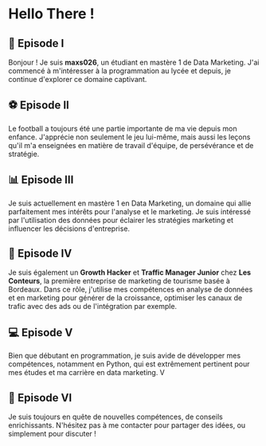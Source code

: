 # Hello There ! 

## 👋 Episode I
Bonjour ! Je suis **maxs026**, un étudiant en mastère 1 de Data Marketing. J'ai commencé à m'intéresser à la programmation au lycée et depuis, je continue d'explorer ce domaine captivant.

## ⚽ Episode II
Le football a toujours été une partie importante de ma vie depuis mon enfance. J'apprécie non seulement le jeu lui-même, mais aussi les leçons qu'il m'a enseignées en matière de travail d'équipe, de persévérance et de stratégie.

## 📊 Episode III
Je suis actuellement en mastère 1 en Data Marketing, un domaine qui allie parfaitement mes intérêts pour l'analyse et le marketing. Je suis intéressé par l'utilisation des données pour éclairer les stratégies marketing et influencer les décisions d'entreprise.

## 💼 Episode IV
Je suis également un **Growth Hacker** et **Traffic Manager Junior** chez **Les Conteurs**, la première entreprise de marketing de tourisme basée à Bordeaux. Dans ce rôle, j'utilise mes compétences en analyse de données et en marketing pour générer de la croissance, optimiser les canaux de trafic avec des ads ou de l'intégration par exemple.

## 💻 Episode V
Bien que débutant en programmation, je suis avide de développer mes compétences, notamment en Python, qui est extrêmement pertinent pour mes études et ma carrière en data marketing. V

## 🌱 Episode VI
Je suis toujours en quête de nouvelles compétences, de conseils enrichissants. N'hésitez pas à me contacter pour partager des idées, ou simplement pour discuter !
